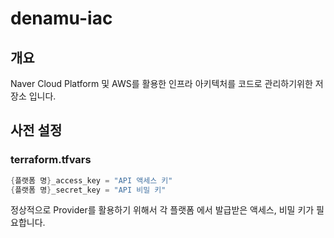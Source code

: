 # denamu-iac
## 개요
Naver Cloud Platform 및 AWS를 활용한 인프라 아키텍처를 코드로 관리하기위한 저장소 입니다.

## 사전 설정
### terraform.tfvars
```go
{플랫폼 명}_access_key = "API 액세스 키"
{플랫폼 명}_secret_key = "API 비밀 키"
```
정상적으로 Provider를 활용하기 위해서 각 플랫폼 에서 발급받은 액세스, 비밀 키가 필요합니다.